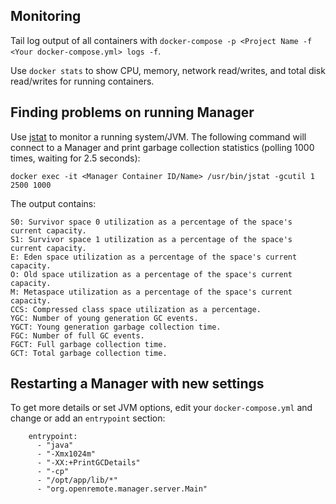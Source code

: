 ## Monitoring

Tail log output of all containers with `docker-compose -p <Project Name -f <Your docker-compose.yml> logs -f`.

Use `docker stats` to show CPU, memory, network read/writes, and total disk read/writes for running containers.

## Finding problems on running Manager

Use [jstat](https://docs.oracle.com/javase/8/docs/technotes/tools/unix/jstat.html) to monitor a running system/JVM. The following command will connect to a Manager and print garbage collection statistics (polling 1000 times, waiting for 2.5 seconds):

```
docker exec -it <Manager Container ID/Name> /usr/bin/jstat -gcutil 1 2500 1000
```

The output contains:

```
S0: Survivor space 0 utilization as a percentage of the space's current capacity.
S1: Survivor space 1 utilization as a percentage of the space's current capacity.
E: Eden space utilization as a percentage of the space's current capacity.
O: Old space utilization as a percentage of the space's current capacity.
M: Metaspace utilization as a percentage of the space's current capacity.
CCS: Compressed class space utilization as a percentage.
YGC: Number of young generation GC events.
YGCT: Young generation garbage collection time.
FGC: Number of full GC events.
FGCT: Full garbage collection time.
GCT: Total garbage collection time.
```

## Restarting a Manager with new settings

To get more details or set JVM options, edit your `docker-compose.yml` and change or add an `entrypoint` section:

```
    entrypoint:
      - "java"
      - "-Xmx1024m"
      - "-XX:+PrintGCDetails"
      - "-cp"
      - "/opt/app/lib/*"
      - "org.openremote.manager.server.Main"
```